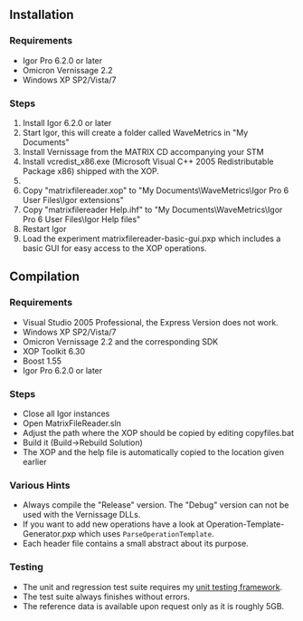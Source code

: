 ## Installation

### Requirements
* Igor Pro 6.2.0 or later
* Omicron Vernissage 2.2
* Windows XP SP2/Vista/7

### Steps 
1. Install Igor 6.2.0 or later
2. Start Igor, this will create a folder called WaveMetrics in "My Documents"
3. Install Vernissage from the MATRIX CD accompanying your STM
4. Install vcredist_x86.exe (Microsoft Visual C++ 2005 Redistributable Package x86) shipped with the XOP.
5.  
  1. Copy "matrixfilereader.xop" to "My Documents\WaveMetrics\Igor Pro 6 User Files\Igor extensions"
  2. Copy "matrixfilereader Help.ihf" to "My Documents\WaveMetrics\Igor Pro 6 User Files\Igor Help files"
6. Restart Igor
7. Load the experiment matrixfilereader-basic-gui.pxp which includes a basic GUI for easy access to the XOP operations.

## Compilation

### Requirements
* Visual Studio 2005 Professional, the Express Version does not work.
* Windows XP SP2/Vista/7
* Omicron Vernissage 2.2 and the corresponding SDK
* XOP Toolkit 6.30
* Boost 1.55
* Igor Pro 6.2.0 or later

### Steps
* Close all Igor instances
* Open MatrixFileReader.sln
* Adjust the path where the XOP should be copied by editing copyfiles.bat
* Build it (Build->Rebuild Solution)
* The XOP and the help file is automatically copied to the location given earlier

### Various Hints
* Always compile the "Release" version. The "Debug" version can not be used with the Vernissage DLLs.
* If you want to add new operations have a look at Operation-Template-Generator.pxp which uses `ParseOperationTemplate`.
* Each header file contains a small abstract about its purpose.

### Testing

* The unit and regression test suite requires my [unit testing framework](http://www.igorexchange.com/project/unitTesting).
* The test suite always finishes without errors.
* The reference data is available upon request only as it is roughly 5GB.
